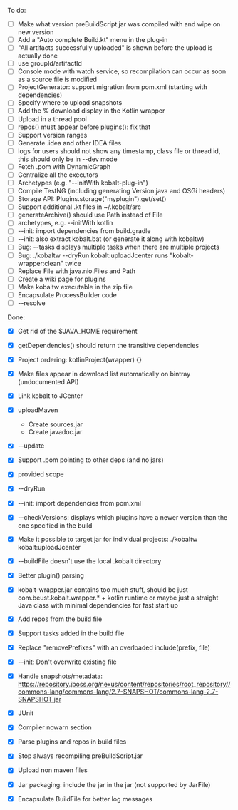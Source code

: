 To do:

- [ ] Make what version preBuildScript.jar was compiled with and wipe on new version
- [ ] Add a "Auto complete Build.kt" menu in the plug-in
- [ ] "All artifacts successfully uploaded" is shown before the upload is actually done
- [ ] use groupId/artifactId
- [ ] Console mode with watch service, so recompilation can occur as soon as a source file is modified
- [ ] ProjectGenerator: support migration from pom.xml (starting with dependencies)
- [ ] Specify where to upload snapshots
- [ ] Add the % download display in the Kotlin wrapper
- [ ] Upload in a thread pool
- [ ] repos() must appear before plugins(): fix that
- [ ] Support version ranges
- [ ] Generate .idea and other IDEA files
- [ ] logs for users should not show any timestamp, class file or thread id, this should only be in --dev mode
- [ ] Fetch .pom with DynamicGraph
- [ ] Centralize all the executors
- [ ] Archetypes (e.g. "--initWith kobalt-plug-in")
- [ ] Compile TestNG (including generating Version.java and OSGi headers)
- [ ] Storage API: Plugins.storage("myplugin").get/set()
- [ ] Support additional .kt files in ~/.kobalt/src
- [ ] generateArchive() should use Path instead of File
- [ ] archetypes, e.g. --initWith kotlin
- [ ] --init: import dependencies from build.gradle
- [ ] --init: also extract kobalt.bat (or generate it along with kobaltw)
- [ ] Bug: --tasks displays multiple tasks when there are multiple projects
- [ ] Bug: ./kobaltw --dryRun kobalt:uploadJcenter runs "kobalt-wrapper:clean" twice
- [ ] Replace File with java.nio.Files and Path
- [ ] Create a wiki page for plugins
- [ ] Make kobaltw executable in the zip file
- [ ] Encapsulate ProcessBuilder code
- [ ] --resolve <dep>

Done:

- [x] Get rid of the $JAVA_HOME requirement
- [x] getDependencies() should return the transitive dependencies
- [x] Project ordering: kotlinProject(wrapper) {}
- [x] Make files appear in download list automatically on bintray (undocumented API)
- [x] Link kobalt to JCenter
- [x] uploadMaven
  + Create sources.jar
  + Create javadoc.jar
- [x] --update
- [x] Support .pom pointing to other deps (and no jars)
- [x] provided scope
- [x] --dryRun
- [x] --init: import dependencies from pom.xml
- [x] --checkVersions: displays which plugins have a newer version than the one specified in the build
- [x] Make it possible to target jar for individual projects: ./kobaltw kobalt:uploadJcenter
- [x] --buildFile doesn't use the local .kobalt directory
- [x] Better plugin() parsing
- [x] kobalt-wrapper.jar contains too much stuff, should be just com.beust.kobalt.wrapper.* + kotlin runtime or maybe
just a straight Java class with minimal dependencies for fast start up
- [x] Add repos from the build file
- [x] Support tasks added in the build file
- [x] Replace "removePrefixes" with an overloaded include(prefix, file)
- [x] --init: Don't overwrite existing file
- [x] Handle snapshots/metadata: https://repository.jboss.org/nexus/content/repositories/root_repository//commons-lang/commons-lang/2.7-SNAPSHOT/commons-lang-2.7-SNAPSHOT.jar
- [x] JUnit
- [x] Compiler nowarn section
- [x] Parse plugins and repos in build files
- [x] Stop always recompiling preBuildScript.jar
- [x] Upload non maven files
- [x] Jar packaging: include the jar in the jar (not supported by JarFile)
- [x] Encapsulate BuildFile for better log messages


